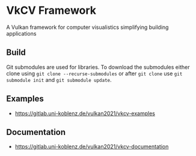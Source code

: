 # VkCV Framework
 A Vulkan framework for computer visualistics simplifying building applications

## Build

Git submodules are used for libraries. 
To download the submodules either clone using `git clone --recurse-submodules` or after `git clone` use `git submodule init` and `git submodule update`.

## Examples

- https://gitlab.uni-koblenz.de/vulkan2021/vkcv-examples

## Documentation

- https://gitlab.uni-koblenz.de/vulkan2021/vkcv-documentation
